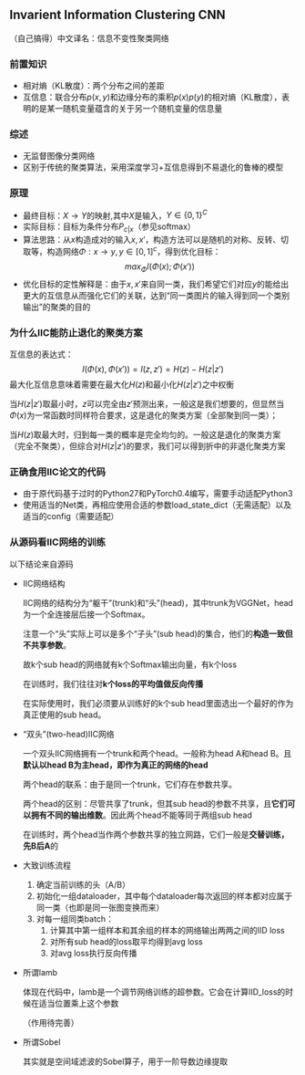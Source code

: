 ## Invarient Information Clustering CNN
（自己搞得）中文译名：信息不变性聚类网络
### 前置知识
- 相对熵（KL散度）：两个分布之间的差距
- 互信息：联合分布$p(x,y)$和边缘分布的乘积$p(x)p(y)$的相对熵（KL散度），表明的是某一随机变量蕴含的关于另一个随机变量的信息量
### 综述
- 无监督图像分类网络
- 区别于传统的聚类算法，采用深度学习+互信息得到不易退化的鲁棒的模型
### 原理
- 最终目标：$X \to Y$的映射,其中$X$是输入，$Y \in \{0, 1\}^C$
- 实际目标：目标为条件分布$P_{c|x}$（参见softmax）
- 算法思路：从$x$构造成对的输入$x, x'$，构造方法可以是随机的对称、反转、切取等，构造网络$\Phi:x \to y, y \in [0,1]^c$，得到优化目标：
  $$
      max_{\Phi}I(\Phi(x);\Phi(x'))
  $$
- 优化目标的定性解释是：由于$x,x'$来自同一类，我们希望它们对应$y$的能给出更大的互信息从而强化它们的关联，达到“同一类图片的输入得到同一个类别输出”的聚类的目的

### 为什么IIC能防止退化的聚类方案
互信息的表达式：
$$
  I(\Phi(x), \Phi(x')) = I(z, z') = H(z) - H(z|z')
$$
最大化互信息意味着需要在最大化$H(z)$和最小化$H(z|z')$之中权衡

当$H(z|z')$取最小时，$z$可以完全由$z'$预测出来，一般这是我们想要的，但显然当$\Phi(x)$为一常函数时同样符合要求，这是退化的聚类方案（全部聚到同一类）；

当$H(z)$取最大时，归到每一类的概率是完全均匀的。一般这是退化的聚类方案（完全不聚类），但综合对$H(z|z')$的要求，我们可以得到折中的非退化聚类方案

### 正确食用IIC论文的代码
- 由于原代码基于过时的Python27和PyTorch0.4编写，需要手动适配Python3
- 使用适当的Net类，再相应使用合适的参数load_state_dict（无需适配）以及适当的config（需要适配）

### 从源码看IIC网络的训练
以下结论来自源码
- IIC网络结构
  
  IIC网络的结构分为“躯干”(trunk)和“头”(head)，其中trunk为VGGNet，head为一个全连接层后接一个Softmax。

  注意一个“头”实际上可以是多个“子头”(sub head)的集合，他们的**构造一致但不共享参数**。
  
  故k个sub head的网络就有k个Softmax输出向量，有k个loss

  在训练时，我们往往对**k个loss的平均值做反向传播**

  在实际使用时，我们必须要从训练好的k个sub head里面选出一个最好的作为真正使用的sub head。


- “双头”(two-head)IIC网络
  
  一个双头IIC网络拥有一个trunk和两个head。一般称为head A和head B。且**默认以head B为主head，即作为真正的网络的head**

  两个head的联系：由于是同一个trunk，它们存在参数共享。

  两个head的区别：尽管共享了trunk，但其sub head的参数不共享，且**它们可以拥有不同的输出维数**。因此两个head不能等同于两组sub head

  在训练时，两个head当作两个参数共享的独立网路，它们一般是**交替训练，先B后A**的

- 大致训练流程
  
  1. 确定当前训练的头（A/B）
  2. 初始化一组dataloader，其中每个dataloader每次返回的样本都对应属于同一类（也即是同一张图变换而来）
  3. 对每一组同类batch：
     1. 计算其中第一组样本和其余组的样本的网络输出两两之间的IID loss
     2. 对所有sub head的loss取平均得到avg loss
     3. 对avg loss执行反向传播


- 所谓lamb
  
  体现在代码中，lamb是一个调节网络训练的超参数。它会在计算IID_loss的时候在适当位置乘上这个参数

  （作用待完善）

- 所谓Sobel
  
  其实就是空间域滤波的Sobel算子，用于一阶导数边缘提取
  
